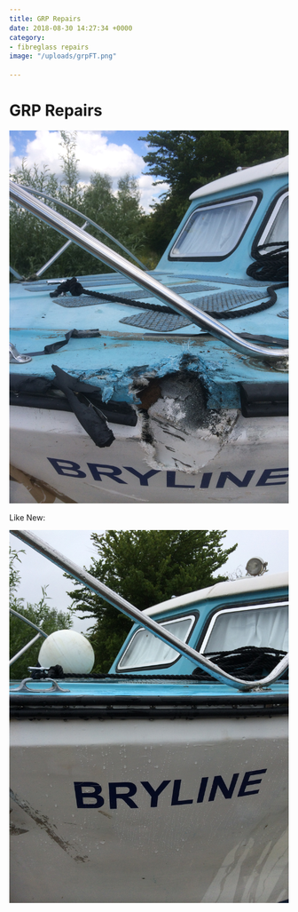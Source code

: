 ```yaml
---
title: GRP Repairs
date: 2018-08-30 14:27:34 +0000
category:
- fibreglass repairs
image: "/uploads/grpFT.png"

---
```

# GRP Repairs

![](/uploads/333-1.JPG)

Like New:

![](/uploads/342.JPG)